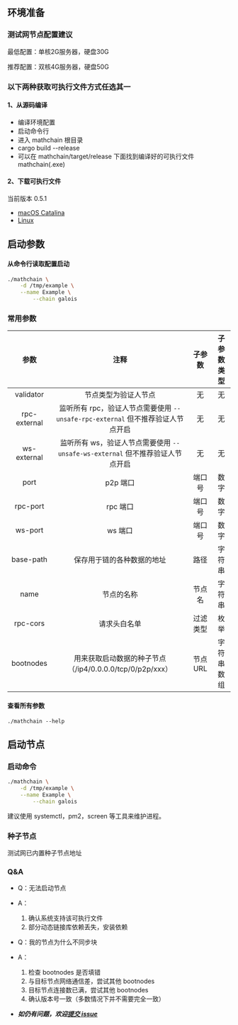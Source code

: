 ## 环境准备

### 测试网节点配置建议
最低配置：单核2G服务器，硬盘30G

推荐配置：双核4G服务器，硬盘50G

### 以下两种获取可执行文件方式任选其一

#### 1、从源码编译

- 编译环境配置
- 启动命令行
- 进入 mathchain 根目录
- cargo build --release
- 可以在 mathchain/target/release 下面找到编译好的可执行文件 mathchain(.exe)

#### 2、下载可执行文件
当前版本 0.5.1
- [macOS Catalina](https://github.com/mathwallet/MathChain/releases/download/0.5.1/mathchain-0.5.1-x86_64-apple-darwin.tar.bz2)
- [Linux](https://github.com/mathwallet/MathChain/releases/download/0.5.1/mathchain-0.5.1-x86_64-linux-gnu-glibc-2.17-llvm-3.8.tar.bz2)

## 启动参数

#### 从命令行读取配置启动

```sh
./mathchain \
	-d /tmp/example \
	--name Example \
    	--chain galois
```

### 常用参数

|     参数     |                                      注释                                       |  子参数  | 子参数类型 |
| :----------: | :-----------------------------------------------------------------------------: | :------: | :--------: |
|  validator   |                              节点类型为验证人节点                               |    无    |     无     |
| rpc-external | 监听所有 rpc，验证人节点需要使用 `--unsafe-rpc-external` 但不推荐验证人节点开启 |    无    |     无     |
| ws-external  |  监听所有 ws，验证人节点需要使用 `--unsafe-ws-external` 但不推荐验证人节点开启  |    无    |     无     |
|     port     |                                    p2p 端口                                     |  端口号  |    数字    |
|   rpc-port   |                                    rpc 端口                                     |  端口号  |    数字    |
|   ws-port    |                                     ws 端口                                     |  端口号  |    数字    |
|  base-path   |                           保存用于链的各种数据的地址                            |   路径   |   字符串   |
|     name     |                                   节点的名称                                    |  节点名  |   字符串   |
|   rpc-cors   |                                  请求头白名单                                   | 过滤类型 |    枚举    |
|  bootnodes   |            用来获取启动数据的种子节点（/ip4/0.0.0.0/tcp/0/p2p/xxx）             | 节点 URL | 字符串数组 |

#### 查看所有参数

```
./mathchain --help
```

## 启动节点

### 启动命令

```sh
./mathchain \
	-d /tmp/example \
	--name Example \
    	--chain galois
```

建议使用 systemctl，pm2，screen 等工具来维护进程。

### 种子节点

测试网已内置种子节点地址

### Q&A

- Q：无法启动节点
- A：
	1. 确认系统支持该可执行文件
	1. 部分动态链接库依赖丢失，安装依赖

- Q：我的节点为什么不同步块
- A：
	1. 检查 bootnodes 是否填错
	1. 与目标节点网络通信差，尝试其他 bootnodes
	1. 目标节点连接数已满，尝试其他 bootnodes
	1. 确认版本号一致（多数情况下并不需要完全一致）

- ***如仍有问题，欢迎[提交 issue]("https://github.com/mathwallet/MathChain/issues/new")***
